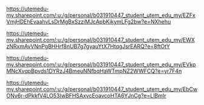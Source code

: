 
https://utemedu-my.sharepoint.com/:u:/g/personal/b031910447_student_utem_edu_my/EZFxVmjHDEhEvaahvLsDrMgBxSzziMJcApbKikymLFg2bw?e=NXhehu

https://utemedu-my.sharepoint.com/:u:/g/personal/b031910447_student_utem_edu_my/EWXzNRxmAvVNnPgBHHrf8nUB7g7gyauYtX7HtqgJsrEARQ?e=8ftOtY

https://utemedu-my.sharepoint.com/:u:/g/personal/b031910447_student_utem_edu_my/EVkpMNcXvqpBpvds1DYRzJ4BmeuNNfbqHaWTmpNZ2WWFCQ?e=yr7F4n

https://utemedu-my.sharepoint.com/:u:/g/personal/b031910447_student_utem_edu_my/EbCwONv6r-dPkkfV4LO53IwBFHSAxvcEoavcoHTA6YJnCg?e=LlBmIr
